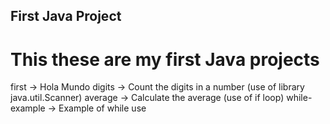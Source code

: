 ## First Java Project

# This these are my first Java projects

first -> Hola Mundo
digits -> Count the digits in a number (use of library java.util.Scanner)
average -> Calculate the average (use of if loop)
while-example -> Example of while use
